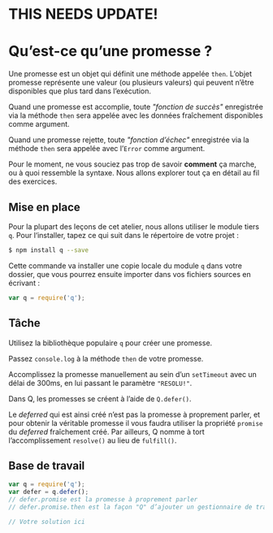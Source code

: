 # THIS NEEDS UPDATE!

# Qu’est-ce qu’une promesse ?

Une promesse est un objet qui définit une méthode appelée `then`.
L’objet promesse représente une valeur (ou plusieurs valeurs) qui
peuvent n’être disponibles que plus tard dans l’exécution.

Quand une promesse est accomplie, toute *"fonction de succès"*
enregistrée via la méthode `then` sera appelée avec les données
fraîchement disponibles comme argument.

Quand une promesse rejette, toute *"fonction d’échec"* enregistrée
via la méthode `then` sera appelée avec l’`Error` comme argument.

Pour le moment, ne vous souciez pas trop de savoir **comment** ça
marche, ou à quoi ressemble la syntaxe.  Nous allons explorer tout ça
en détail au fil des exercices.

## Mise en place

Pour la plupart des leçons de cet atelier, nous allons utiliser le
module tiers `q`.  Pour l‘installer, tapez ce qui suit dans le répertoire
de votre projet :

```sh
$ npm install q --save
```

Cette commande va installer une copie locale du module `q` dans votre
dossier, que vous pourrez ensuite importer dans vos fichiers sources
en écrivant :

```js
var q = require('q');
```

## Tâche

Utilisez la bibliothèque populaire `q` pour créer une promesse.

Passez `console.log` à la méthode `then` de votre promesse.

Accomplissez la promesse manuellement au sein d’un `setTimeout` avec
un délai de 300ms, en lui passant le paramètre `"RESOLU!"`.

Dans Q, les promesses se créent à l’aide de `Q.defer()`.

Le *deferred* qui est ainsi créé n’est pas la promesse à proprement parler,
et pour obtenir la véritable promesse il vous faudra utiliser la propriété
`promise` du *deferred* fraîchement créé.  Par ailleurs, Q nomme à tort
l’accomplissement `resolve()` au lieu de `fulfill()`.

## Base de travail

```js
var q = require('q');
var defer = q.defer();
// defer.promise est la promesse à proprement parler
// defer.promise.then est la façon "Q" d’ajouter un gestionnaire de traitement

// Votre solution ici
```
